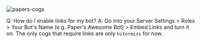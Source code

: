 ![papers-cogs](https://user-images.githubusercontent.com/47075340/51949025-dee63080-23f8-11e9-864a-b0b7512ba53c.png)

Q: How do I enable links for my bot? 
A: Go into your Server Settings > Roles > Your Bot's Name (e.g. Paper's Awesome Bot) > Embed Links and turn it on. The only cogs that require links are only `hitormiss` for now.
